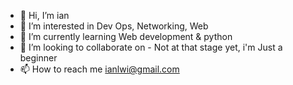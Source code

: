- 👋 Hi, I’m ian
- 👀 I’m interested in Dev Ops, Networking, Web
- 🌱 I’m currently learning Web development & python
- 💞️ I’m looking to collaborate on - Not at that stage yet, i'm Just a beginner
- 📫 How to reach me ianlwi@gmail.com

<!---
ianlwi/ianlwi is a ✨ special ✨ repository because its `README.md` (this file) appears on your GitHub profile.
You can click the Preview link to take a look at your changes.
--->
